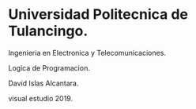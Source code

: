# Universidad Politecnica de Tulancingo.

Ingenieria en Electronica y Telecomunicaciones.

Logica de Programacion.

David Islas Alcantara.

visual estudio 2019.
